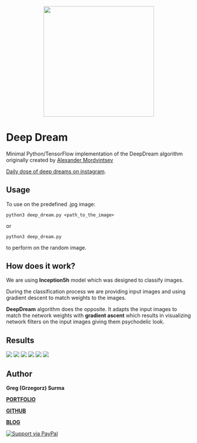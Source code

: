 <h3 align="center">
  <img src="assets/deep_dream_icon_web.png" width="300">
</h3>

# Deep Dream

Minimal Python/TensorFlow implementation of the DeepDream algorithm originally created by [Alexander Mordvintsev](https://ai.googleblog.com/2015/06/inceptionism-going-deeper-into-neural.html)

[Daily dose of deep dreams on instagram](https://www.instagram.com/__deep__dreams__/).



## Usage

To use on the predefined .jpg image:
 
	python3 deep_dream.py <path_to_the_image>

or

	python3 deep_dream.py

to perform on the random image.

## How does it work?

We are using **Inception5h** model which was designed to classify images. 

During the classification process we are providing input images and using gradient descent to match weights to the images. 

**DeepDream** algorithm does the opposite. It adapts the input images to match the network weights with **gradient ascent** which results in visualizing network filters on the input images giving them psychodelic look.



## Results

<img src="examples/deep_dream_0.jpeg">
<img src="examples/deep_dream_1.jpeg">
<img src="examples/deep_dream_2.jpeg">
<img src="examples/deep_dream_3.jpeg">
<img src="examples/deep_dream_4.jpeg">
<img src="examples/deep_dream_5.jpeg">


## Author

**Greg (Grzegorz) Surma**

[**PORTFOLIO**](https://gsurma.github.io)

[**GITHUB**](https://github.com/gsurma)

[**BLOG**](https://medium.com/@gsurma)

<a href="https://www.paypal.com/paypalme2/grzegorzsurma115">
  <img alt="Support via PayPal" src="https://cdn.rawgit.com/twolfson/paypal-github-button/1.0.0/dist/button.svg"/>
</a>


